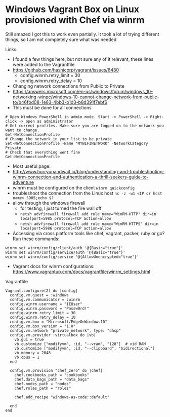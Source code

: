 # Windows Vagrant Box on Linux provisioned with Chef via winrm

Still amazed I got this to work even partially. It took a lot of trying different things, so I am not completely sure what was needed

Links:
* I found a few things here, but not sure any of it relevant, these lines were added to the Vagrantfile
* https://github.com/hashicorp/vagrant/issues/6430
  * config.winrm.retry_limit = 30
  * config.winrm.retry_delay = 10
* Changing network connections from Public to Private
* https://answers.microsoft.com/en-us/windows/forum/windows_10-networking-winpc/windows-10-cannot-change-network-from-public-to/b46fbd08-1e63-4bb3-b1d3-b8d391f7ebf6
* This must be done for all connections
```
# Open Windows PowerShell in admin mode. Start -> PowerShell -> Right-click -> open as administrator
# Get current profiles. Make sure you are logged on to the network you want to change. 
Get-NetConnectionProfile
# Change the network in your list to be private
Set-NetConnectionProfile -Name "MYWIFINETWORK" -NetworkCategory Private
# Check that everything went fine
Get-NetConnectionProfile
```
* Most useful page:
* http://www.hurryupandwait.io/blog/understanding-and-troubleshooting-winrm-connection-and-authentication-a-thrill-seekers-guide-to-adventure
* winrm must be configured on the client `winrm quickconfig`
* troubleshoot the connection from the Linux host `nc -z -w1 <IP or host name> 5985;echo $?`
* allow through the windows firewall
  * for testing, I just turned the fire wall off
  * `netsh advfirewall firewall add rule name="WinRM-HTTP" dir=in localport=5985 protocol=TCP action=allow`
  * `netsh advfirewall firewall add rule name="WinRM-HTTPS" dir=in localport=5986 protocol=TCP action=allow`
* Accessing via cross platform tools like chef, vagrant, packer, ruby or go? Run these commands:
```
winrm set winrm/config/client/auth '@{Basic="true"}'
winrm set winrm/config/service/auth '@{Basic="true"}'
winrm set winrm/config/service '@{AllowUnencrypted="true"}'
```
* Vagrant docs for winrm configurations:  https://www.vagrantup.com/docs/vagrantfile/winrm_settings.html 


Vagrantfile
```
Vagrant.configure(2) do |config|
  config.vm.guest = :windows
  config.vm.communicator = :winrm
  config.winrm.username = "IEUser"
  config.winrm.password = "Passw0rd!"
  config.winrm.retry_limit = 30
  config.winrm.retry_delay = 10
  config.vm.box = "Microsoft/EdgeOnWindows10"
  config.vm.box_version = "1.0"
  config.vm.network "private_network", type: "dhcp"
  config.vm.provider :virtualbox do |vb|
    vb.gui = true
    vb.customize ["modifyvm", :id, "--vram", "128"]  # vid RAM
    vb.customize ["modifyvm", :id, "--clipboard", "bidirectional"]
    vb.memory = 2048
    vb.cpus = 1
  end

  config.vm.provision "chef_zero" do |chef|
    chef.cookbooks_path = "cookbooks"
    chef.data_bags_path = "data_bags"
    chef.nodes_path = "nodes"
    chef.roles_path = "roles"

    chef.add_recipe "windows-as-code::default"

  end
end
```
